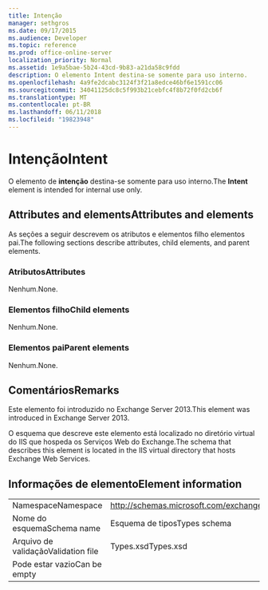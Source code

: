 ```yaml
---
title: Intenção
manager: sethgros
ms.date: 09/17/2015
ms.audience: Developer
ms.topic: reference
ms.prod: office-online-server
localization_priority: Normal
ms.assetid: 1e9a5bae-5b24-43cd-9b83-a21da58c9fdd
description: O elemento Intent destina-se somente para uso interno.
ms.openlocfilehash: 4a9fe2dcabc3124f3f21a8edce46bf6e1591cc06
ms.sourcegitcommit: 34041125dc8c5f993b21cebfc4f8b72f0fd2cb6f
ms.translationtype: MT
ms.contentlocale: pt-BR
ms.lasthandoff: 06/11/2018
ms.locfileid: "19823948"
---
```

# <a name="intent"></a><span data-ttu-id="f24df-103">Intenção</span><span class="sxs-lookup"><span data-stu-id="f24df-103">Intent</span></span>

<span data-ttu-id="f24df-104">O elemento de **intenção** destina-se somente para uso interno.</span><span class="sxs-lookup"><span data-stu-id="f24df-104">The **Intent** element is intended for internal use only.</span></span> 

## <a name="attributes-and-elements"></a><span data-ttu-id="f24df-105">Attributes and elements</span><span class="sxs-lookup"><span data-stu-id="f24df-105">Attributes and elements</span></span>

<span data-ttu-id="f24df-106">As seções a seguir descrevem os atributos e elementos filho elementos pai.</span><span class="sxs-lookup"><span data-stu-id="f24df-106">The following sections describe attributes, child elements, and parent elements.</span></span>
  
### <a name="attributes"></a><span data-ttu-id="f24df-107">Atributos</span><span class="sxs-lookup"><span data-stu-id="f24df-107">Attributes</span></span>

<span data-ttu-id="f24df-108">Nenhum.</span><span class="sxs-lookup"><span data-stu-id="f24df-108">None.</span></span>
  
### <a name="child-elements"></a><span data-ttu-id="f24df-109">Elementos filho</span><span class="sxs-lookup"><span data-stu-id="f24df-109">Child elements</span></span>

<span data-ttu-id="f24df-110">Nenhum.</span><span class="sxs-lookup"><span data-stu-id="f24df-110">None.</span></span>
  
### <a name="parent-elements"></a><span data-ttu-id="f24df-111">Elementos pai</span><span class="sxs-lookup"><span data-stu-id="f24df-111">Parent elements</span></span>

<span data-ttu-id="f24df-112">Nenhum.</span><span class="sxs-lookup"><span data-stu-id="f24df-112">None.</span></span>
  
## <a name="remarks"></a><span data-ttu-id="f24df-113">Comentários</span><span class="sxs-lookup"><span data-stu-id="f24df-113">Remarks</span></span>

<span data-ttu-id="f24df-114">Este elemento foi introduzido no Exchange Server 2013.</span><span class="sxs-lookup"><span data-stu-id="f24df-114">This element was introduced in Exchange Server 2013.</span></span>
  
<span data-ttu-id="f24df-115">O esquema que descreve este elemento está localizado no diretório virtual do IIS que hospeda os Serviços Web do Exchange.</span><span class="sxs-lookup"><span data-stu-id="f24df-115">The schema that describes this element is located in the IIS virtual directory that hosts Exchange Web Services.</span></span>
  
## <a name="element-information"></a><span data-ttu-id="f24df-116">Informações de elemento</span><span class="sxs-lookup"><span data-stu-id="f24df-116">Element information</span></span>

|||
|:-----|:-----|
|<span data-ttu-id="f24df-117">Namespace</span><span class="sxs-lookup"><span data-stu-id="f24df-117">Namespace</span></span>  <br/> |http://schemas.microsoft.com/exchange/services/2006/types  <br/> |
|<span data-ttu-id="f24df-118">Nome do esquema</span><span class="sxs-lookup"><span data-stu-id="f24df-118">Schema name</span></span>  <br/> |<span data-ttu-id="f24df-119">Esquema de tipos</span><span class="sxs-lookup"><span data-stu-id="f24df-119">Types schema</span></span>  <br/> |
|<span data-ttu-id="f24df-120">Arquivo de validação</span><span class="sxs-lookup"><span data-stu-id="f24df-120">Validation file</span></span>  <br/> |<span data-ttu-id="f24df-121">Types.xsd</span><span class="sxs-lookup"><span data-stu-id="f24df-121">Types.xsd</span></span>  <br/> |
|<span data-ttu-id="f24df-122">Pode estar vazio</span><span class="sxs-lookup"><span data-stu-id="f24df-122">Can be empty</span></span>  <br/> ||
   

